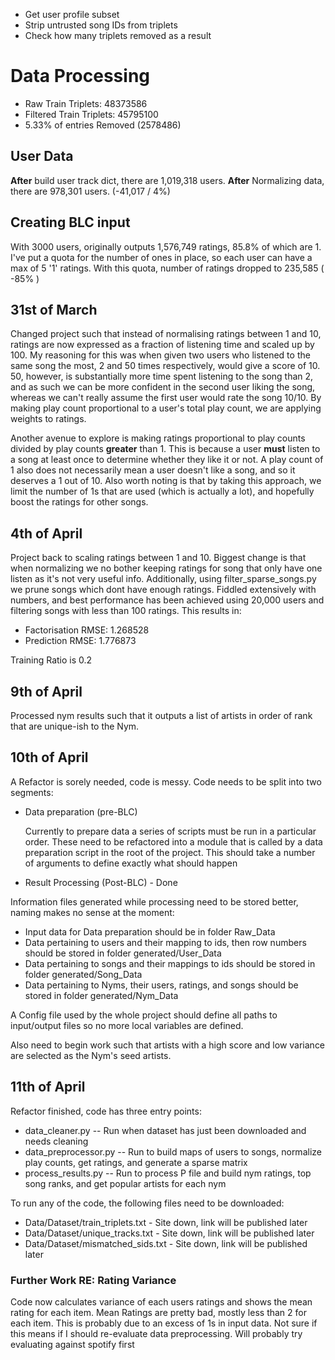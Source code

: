 * Get user profile subset
* Strip untrusted song IDs from triplets
* Check how many triplets removed as a result

# Data Processing
* Raw Train Triplets: 48373586
* Filtered Train Triplets: 45795100
* 5.33% of entries Removed (2578486)

## User Data
__After__ build user track dict, there are 1,019,318 users.
__After__ Normalizing data, there are 978,301 users. (-41,017 / 4%)

## Creating BLC input
With 3000 users, originally outputs 1,576,749 ratings, 85.8% of which are 1. I've put a quota for the number of ones in place, so each user can have a max of 5 '1' ratings. With this quota, number of ratings dropped to 235,585 ( -85% )

## 31st of March
Changed project such that instead of normalising ratings between 1 and 10, ratings are now expressed as a fraction of listening time and scaled up by 100. My reasoning for this was when given two users who listened to the same song the most, 2 and 50 times respectively, would give a score of 10. 50, however, is substantially more time spent listening to the song than 2, and as such we can be more confident in the second user liking the song, whereas we can't really assume the first user would rate the song 10/10. By making play count proportional to a user's total play count, we are applying weights to ratings.

Another avenue to explore is making ratings proportional to play counts divided by play counts __greater__ than 1. This is because a user __must__ listen to a song at least once to determine whether they like it or not. A play count of 1 also does not necessarily mean a user doesn't like a song, and so it deserves a 1 out of 10. Also worth noting is that by taking this approach, we limit the number of 1s that are used (which is actually a lot), and hopefully boost the ratings for other songs.

## 4th of April
Project back to scaling ratings between 1 and 10. Biggest change is that when normalizing we no bother keeping ratings for song that only have one listen as it's not very useful info. Additionally, using filter\_sparse\_songs.py we prune songs which dont have enough ratings. Fiddled extensively with numbers, and best performance has been achieved using 20,000 users and filtering songs with less than 100 ratings. This results in:

* Factorisation RMSE: 1.268528
* Prediction RMSE: 1.776873

Training Ratio is 0.2

## 9th of April
Processed nym results such that it outputs a list of artists in order of rank that are unique-ish to the Nym.

## 10th of April
A Refactor is sorely needed, code is messy. Code needs to be split into two segments:
* Data preparation (pre-BLC)

  Currently to prepare data a series of scripts must be run in a particular order. These need to be refactored into a module that is called by a data preparation script in the root of the project. This should take a number of arguments to define exactly what should happen
* Result Processing (Post-BLC) - Done

Information files generated while processing need to be stored better, naming makes no sense at the moment:
* Input data for Data preparation should be in folder Raw_Data
* Data pertaining to users and their mapping to ids, then row numbers should be stored in folder generated/User_Data
* Data pertaining to songs and their mappings to ids should be stored in folder generated/Song_Data
* Data pertaining to Nyms, their users, ratings, and songs should be stored in folder generated/Nym_Data

A Config file used by the whole project should define all paths to input/output files so no more local variables are defined.

Also need to begin work such that artists with a high score and low variance are selected as the Nym's seed artists.

## 11th of April
Refactor finished, code has three entry points:
* data_cleaner.py -- Run when dataset has just been downloaded and needs cleaning
* data_preprocessor.py -- Run to build maps of users to songs, normalize play counts, get ratings, and generate a sparse matrix
* process_results.py -- Run to process P file and build nym ratings, top song ranks, and get popular artists for each nym

To run any of the code, the following files need to be downloaded:

* Data/Dataset/train_triplets.txt - Site down, link will be published later
* Data/Dataset/unique_tracks.txt - Site down, link will be published later
* Data/Dataset/mismatched_sids.txt - Site down, link will be published later

### Further Work RE: Rating Variance
Code now calculates variance of each users ratings and shows the mean rating for each item. Mean Ratings are pretty bad, mostly less than 2 for each item. This is probably due to an excess of 1s in input data. Not sure if this means if I should re-evaluate data preprocessing. Will probably try evaluating against spotify first
